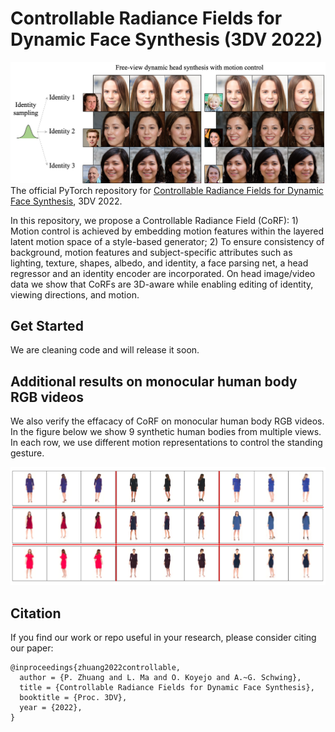 # Controllable Radiance Fields for Dynamic Face Synthesis (3DV 2022)

![**Figure: Real image manipulation on scene (top two rows) and face (bottom two rows)**](figs/1_fig.jpg)
The official PyTorch repository for [Controllable Radiance Fields for Dynamic Face Synthesis]([https://arxiv.org/abs/2210.05825](https://payeah.net/corf_html/index.html)), 3DV 2022.

In this repository, we propose a Controllable Radiance Field (CoRF): 1) Motion control is achieved by embedding motion features within the
layered latent motion space of a style-based generator; 2) To ensure consistency of background, motion features and subject-specific attributes such as lighting, texture, shapes, albedo, and identity, a face parsing net, a head regressor and an identity encoder are incorporated. On head image/video data we show that CoRFs are 3D-aware while enabling editing of identity, viewing directions, and motion.


## Get Started 

We are cleaning code and will release it soon.

## Additional results on monocular human body RGB videos
We also verify the effacacy of CoRF on monocular human body RGB videos. In the figure below we show 9 synthetic human bodies from multiple views. 
In each row, we use different motion representations to control the standing gesture. 

![**Figure: Results on human body generation with motion control **](figs/humanbody.jpg)


## Citation

If you find our work or repo useful in your research, please consider citing our paper:

```
@inproceedings{zhuang2022controllable,
  author = {P. Zhuang and L. Ma and O. Koyejo and A.~G. Schwing},
  title = {Controllable Radiance Fields for Dynamic Face Synthesis},
  booktitle = {Proc. 3DV},
  year = {2022},
}
```
